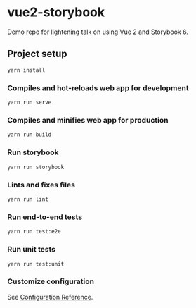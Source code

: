 # vue2-storybook

Demo repo for lightening talk on using Vue 2 and Storybook 6.

## Project setup

```
yarn install
```

### Compiles and hot-reloads web app for development

```
yarn run serve
```

### Compiles and minifies web app for production

```
yarn run build
```

### Run storybook

```
yarn run storybook
```

### Lints and fixes files

```
yarn run lint
```

### Run end-to-end tests

```
yarn run test:e2e
```

### Run unit tests

```
yarn run test:unit
```

### Customize configuration

See [Configuration Reference](https://cli.vuejs.org/config/).
